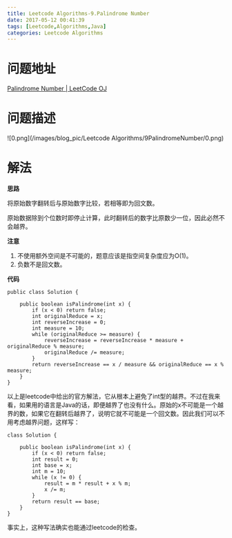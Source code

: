 ```yaml
---
title: Leetcode Algorithms-9.Palindrome Number
date: 2017-05-12 00:41:39
tags: [Leetcode,Algorithms,Java]
categories: Leetcode Algorithms
---
```


# 问题地址

[Palindrome Number | LeetCode OJ](https://leetcode.com/problems/palindrome-number/#/description)

# 问题描述

![0.png](/images/blog_pic/Leetcode Algorithms/9PalindromeNumber/0.png)

<!-- more -->

# 解法

**思路**

将原始数字翻转后与原始数字比较，若相等即为回文数。

原始数据除到个位数时即停止计算，此时翻转后的数字比原数少一位，因此必然不会越界。

**注意**

1. 不使用额外空间是不可能的，题意应该是指空间复杂度应为O(1)。
2. 负数不是回文数。

**代码**

```
public class Solution {

    public boolean isPalindrome(int x) {
        if (x < 0) return false;
        int originalReduce = x;
        int reverseIncrease = 0;
        int measure = 10;
        while (originalReduce >= measure) {
            reverseIncrease = reverseIncrease * measure + originalReduce % measure;
            originalReduce /= measure;
        }
        return reverseIncrease == x / measure && originalReduce == x % measure;
    }
}
```

以上是leetcode中给出的官方解法，它从根本上避免了int型的越界。不过在我来看，如果用的语言是Java的话，即便越界了也没有什么。原始的x不可能是一个越界的数，如果它在翻转后越界了，说明它就不可能是一个回文数。因此我们可以不用考虑越界问题，这样写：

```
class Solution {

    public boolean isPalindrome(int x) {
        if (x < 0) return false;
        int result = 0;
        int base = x;
        int m = 10;
        while (x != 0) {
            result = m * result + x % m;
            x /= m;
        }
        return result == base;
    }
}
```

事实上，这种写法确实也能通过leetcode的检查。